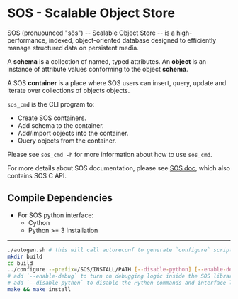 SOS - Scalable Object Store
===========================

SOS (pronuounced "sôs") -- Scalable Object Store -- is a high-performance,
indexed, object-oriented database designed to efficiently manage structured data
on persistent media.

A **schema** is a collection of named, typed attributes. An **object**
is an instance of attribute values conforming to the object **schema**.

A SOS **container** is a place where SOS users can insert, query, update
and iterate over collections of objects objects.

`sos_cmd` is the CLI program to:
* Create SOS containers.
* Add schema to the container.
* Add/import objects into the container.
* Query objects from the container.

Please see `sos_cmd -h` for more information about how to use `sos_cmd`.

For more details about SOS documentation, please see [SOS
doc](http://www.opengridcomputing.com/sos_doc/index.html), which also contains
SOS C API.


Compile Dependencies
--------------------

* For SOS python interface:
  * Cython
  * Python >= 3
Installation
------------

```sh
./autogen.sh # this will call autoreconf to generate `configure` script
mkdir build
cd build
../configure --prefix=/SOS/INSTALL/PATH [--disable-python] [--enable-debug]
# add `--enable-debug` to turn on debugging logic inside the SOS libraries
# add `--disable-python` to disable the Python commands and interface libraries
make && make install
```
